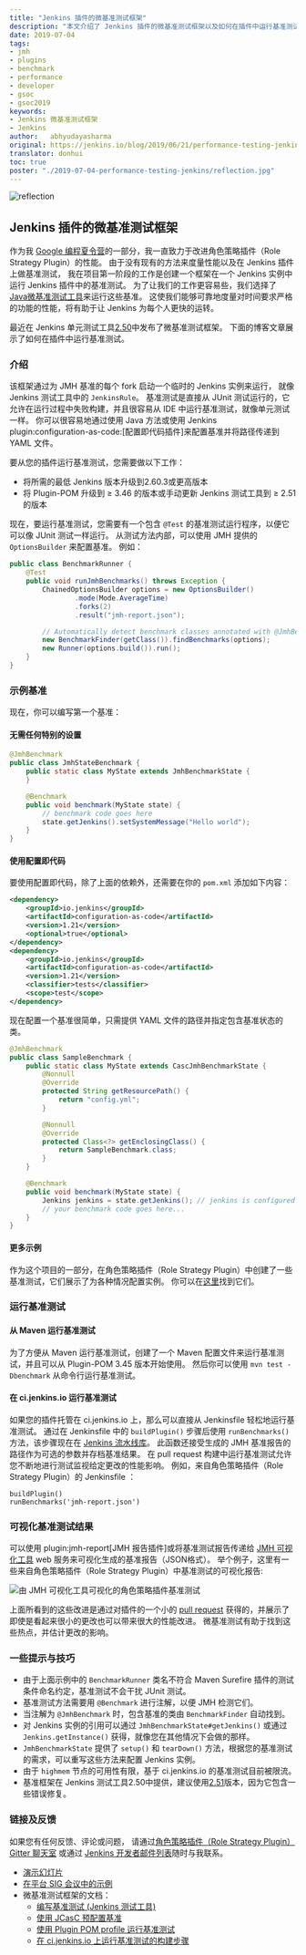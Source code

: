 ```yaml
---
title: "Jenkins 插件的微基准测试框架"
description: "本文介绍了 Jenkins 插件的微基准测试框架以及如何在插件中运行基准测试"
date: 2019-07-04
tags:
- jmh
- plugins
- benchmark
- performance
- developer
- gsoc
- gsoc2019
keywords:
- Jenkins 微基准测试框架
- Jenkins
author:   abhyudayasharma
original: https://jenkins.io/blog/2019/06/21/performance-testing-jenkins/
translator: donhui
toc: true
poster: "./2019-07-04-performance-testing-jenkins/reflection.jpg"
---
```


![reflection](reflection.jpg)

## Jenkins 插件的微基准测试框架

作为我 [Google 编程夏令营](https://jenkins.io/projects/gsoc/2019/role-strategy-performance/)的一部分，我一直致力于改进角色策略插件（Role Strategy Plugin）的性能。
由于没有现有的方法来度量性能以及在 Jenkins 插件上做基准测试，
我在项目第一阶段的工作是创建一个框架在一个 Jenkins 实例中运行 Jenkins 插件中的基准测试。
为了让我们的工作更容易些，我们选择了 [Java微基准测试工具](http://openjdk.java.net/jeps/230)来运行这些基准。
这使我们能够可靠地度量对时间要求严格的功能的性能，将有助于让 Jenkins 为每个人更快的运转。

最近在 Jenkins 单元测试工具[2.50](https://github.com/jenkinsci/jenkins-test-harness/releases/tag/jenkins-test-harness-2.50)中发布了微基准测试框架。
下面的博客文章展示了如何在插件中运行基准测试。

### 介绍

该框架通过为 JMH 基准的每个 fork 启动一个临时的 Jenkins 实例来运行，
就像 Jenkins 测试工具中的 `JenkinsRule`。
基准测试是直接从 JUnit 测试运行的，它允许在运行过程中失败构建，并且很容易从 IDE 中运行基准测试，就像单元测试一样。
你可以很容易地通过使用 Java 方法或使用 Jenkins plugin:configuration-as-code:[配置即代码插件]来配置基准并将路径传递到 YAML 文件。

要从您的插件运行基准测试，您需要做以下工作：

* 将所需的最低 Jenkins 版本升级到2.60.3或更高版本
* 将 Plugin-POM 升级到 ≥ 3.46 的版本或手动更新 Jenkins 测试工具到 ≥ 2.51 的版本

现在，要运行基准测试，您需要有一个包含 `@Test` 的基准测试运行程序，以便它可以像 JUnit 测试一样运行。
从测试方法内部，可以使用 JMH 提供的 `OptionsBuilder` 来配置基准。
例如：

```java
public class BenchmarkRunner {
    @Test
    public void runJmhBenchmarks() throws Exception {
        ChainedOptionsBuilder options = new OptionsBuilder()
                .mode(Mode.AverageTime)
                .forks(2)
                .result("jmh-report.json");

        // Automatically detect benchmark classes annotated with @JmhBenchmark
        new BenchmarkFinder(getClass()).findBenchmarks(options);
        new Runner(options.build()).run();
    }
}
```

### 示例基准

现在，你可以编写第一个基准：

#### 无需任何特别的设置

```java
@JmhBenchmark
public class JmhStateBenchmark {
    public static class MyState extends JmhBenchmarkState {
    }

    @Benchmark
    public void benchmark(MyState state) {
        // benchmark code goes here
        state.getJenkins().setSystemMessage("Hello world");
    }
}
```

#### 使用配置即代码

要使用配置即代码，除了上面的依赖外，还需要在你的 `pom.xml` 添加如下内容：

```xml
<dependency>
    <groupId>io.jenkins</groupId>
    <artifactId>configuration-as-code</artifactId>
    <version>1.21</version>
    <optional>true</optional>
</dependency>
<dependency>
    <groupId>io.jenkins</groupId>
    <artifactId>configuration-as-code</artifactId>
    <version>1.21</version>
    <classifier>tests</classifier>
    <scope>test</scope>
</dependency>
```

现在配置一个基准很简单，只需提供 YAML 文件的路径并指定包含基准状态的类。

```java
@JmhBenchmark
public class SampleBenchmark {
    public static class MyState extends CascJmhBenchmarkState {
        @Nonnull
        @Override
        protected String getResourcePath() {
            return "config.yml";
        }

        @Nonnull
        @Override
        protected Class<?> getEnclosingClass() {
            return SampleBenchmark.class;
        }
    }

    @Benchmark
    public void benchmark(MyState state) {
        Jenkins jenkins = state.getJenkins(); // jenkins is configured and ready to be benchmarked.
        // your benchmark code goes here...
    }
}
```

#### 更多示例

作为这个项目的一部分，在角色策略插件（Role Strategy Plugin）中创建了一些基准测试，它们展示了为各种情况配置实例。
你可以在[这里](https://github.com/jenkinsci/role-strategy-plugin/tree/master/src/test/java/jmh/benchmarks)找到它们。

### 运行基准测试

#### 从 Maven 运行基准测试

为了方便从 Maven 运行基准测试，创建了一个 Maven 配置文件来运行基准测试，并且可以从 Plugin-POM 3.45 版本开始使用。
然后你可以使用 `mvn test -Dbenchmark` 从命令行运行基准测试。

#### 在 ci.jenkins.io 运行基准测试

如果您的插件托管在 ci.jenkins.io 上，那么可以直接从 Jenkinsfile 轻松地运行基准测试。
通过在 Jenkinsfile 中的 `buildPlugin()` 步骤后使用 `runBenchmarks()` 方法，该步骤现在在
[Jenkins 流水线库](https://github.com/jenkins-infra/pipeline-library)。
此函数还接受生成的 JMH 基准报告的路径作为可选的参数并存档基准结果。
在 pull request 构建中运行基准测试允许您不断地进行测试监视给定更改的性能影响。
例如，来自角色策略插件（Role Strategy Plugin）的 Jenkinsfile ：

```grovvy
buildPlugin()
runBenchmarks('jmh-report.json')
```

### 可视化基准测试结果

可以使用 plugin:jmh-report[JMH 报告插件]或将基准测试报告传递给 [JMH 可视化工具](https://jmh.morethan.io) web 服务来可视化生成的基准报告（JSON格式）。
举个例子，这里有一些来自角色策略插件（Role Strategy Plugin）中基准测试的可视化报告:

![由 JMH 可视化工具可视化的角色策略插件基准测试](jmh-visualizer.png)

上面所看到的这些改进是通过对插件的一个小的 [pull request](https://github.com/jenkinsci/role-strategy-plugin/pull/81) 获得的，并展示了即使是看起来很小的更改也可以带来很大的性能改进。
微基准测试有助于找到这些热点，并估计更改的影响。

### 一些提示与技巧

* 由于上面示例中的 `BenchmarkRunner` 类名不符合 Maven Surefire 插件的测试条件命名约定，基准测试不会干扰 JUnit 测试。
* 基准测试方法需要用 `@Benchmark` 进行注解，以便 JMH 检测它们。
* 当注解为 `@JmhBenchmark` 时，包含基准的类由 `BenchmarkFinder` 自动找到。
* 对 Jenkins 实例的引用可以通过 `JmhBenchmarkState#getJenkins()` 或通过 `Jenkins.getInstance()`  获得，就像您在其他情况下会做的那样。
* `JmhBenchmarkState` 提供了 `setup()` 和 `tearDown()` 方法，根据您的基准测试的需求，可以重写这些方法来配置 Jenkins 实例。
* 由于 `highmem` 节点的可用性有限，基于 ci.jenkins.io 的基准测试目前被限流。
* 基准框架在 Jenkins 测试工具2.50中提供，建议使用[2.51](https://github.com/jenkinsci/jenkins-test-harness/releases/tag/jenkins-test-harness-2.51)版本，因为它包含一些错误修复。

### 链接及反馈

如果您有任何反馈、评论或问题，
请通过[角色策略插件（Role Strategy Plugin） Gitter 聊天室](https://gitter.im/jenkinsci/role-strategy-plugin)
或通过 [Jenkins 开发者邮件列表](mailto:jenkinsci-dev@googlegroups.com)随时与我联系。

* [演示幻灯片](https://drive.google.com/file/d/1gig6u64rzvSzGKjN_PTTXTkSXQ9Ah7E5/view?usp=sharing)
* [在平台 SIG 会议中的示例](https://youtu.be/lyfbmhQd0Ag?t=847)
* 微基准测试框架的文档：
    * [编写基准测试 (Jenkins 测试工具)](https://github.com/jenkinsci/jenkins-test-harness/blob/master/docs/jmh-benchmarks.adoc)
    * [使用 JCasC 预配置基准](https://github.com/jenkinsci/configuration-as-code-plugin/blob/master/docs/benchmarks/jmh-benchmarks.md)
    * [使用 Plugin POM profile 运行基准测试](https://github.com/jenkinsci/plugin-pom#running-benchmarks)
    * [在 ci.jenkins.io 上运行基准测试的构建步骤](https://github.com/jenkins-infra/pipeline-library#runbenchmarks)
